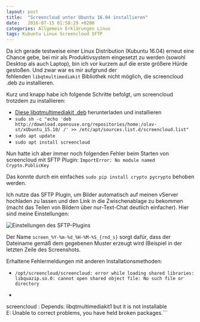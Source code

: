 ```yaml
---
layout: post
title:  "Screencloud unter Ubuntu 16.04 installieren"
date:   2016-07-15 01:58:29 +0200
categories: Allgemein Erklärungen Linux
tags: Kubuntu Linux Screencloud SFTP
---
```

<!-- ![Screencloud Logo](/wp-content/uploads/2016/07/b925d8ad974fc5e30901dfcf78ca14e8_400x400-e1468541679837.png) -->

Da ich gerade testweise einer Linux Distribution (Kubuntu 16.04) erneut eine Chance gebe, bei mir als Produktivsystem eingesetzt zu werden (sowohl Desktop als auch Laptop), bin ich vor kurzem auf die erste größere Hürde gestoßen. Und zwar war es mir aufgrund der fehlenden `libqtmultimediakit` Bibliothek nicht möglich, die screencloud .deb zu installieren.

Kurz und knapp habe ich folgende Schritte befolgt, um screencloud trotzdem zu installieren:
<!--more-->

  - [Diese libqtmultimediakit .deb](http://de.archive.ubuntu.com/ubuntu/pool/universe/q/qtmobility/libqtmultimediakit1_1.2.0-1ubuntu2_amd64.deb) herunterladen und installieren
  - `sudo sh -c "echo 'deb http://download.opensuse.org/repositories/home:/olav-st/xUbuntu_15.10/ /' >> /etc/apt/sources.list.d/screencloud.list"`
  - `sudo apt update`
  - `sudo apt install screencloud`


Nun hatte ich aber immer noch folgenden Fehler beim Starten von screencloud mit SFTP Plugin:
`ImportError: No module named Crypto.PublicKey`

Das konnte durch ein einfaches `sudo pip install crypto pycrypto` behoben werden.

Ich nutze das SFTP Plugin, um Bilder automatisch auf meinen vServer hochladen zu lassen und den Link in die Zwischenablage zu bekommen (macht das Teilen von Bildern über nur-Text-Chat deutlich einfacher).
Hier sind meine Einstellungen:

![Einstellungen des SFTP-Plugins](https://share.gingerlabs.de/screen_2016-07-15_01-55-14_f0HvPttW.png)

Der Name `screen_%Y-%m-%d_%H-%M-%S_{rnd_s}` sorgt dafür, dass der Dateiname gemäß dem gegebenen Muster erzeugt wird (Beispiel in der letzten Zeile des Screenshots.



Erhaltene Fehlermeldungen mit anderen Installationsmethoden:


  - `/opt/screencloud/screencloud: error while loading shared libraries: libquazip.so.0: cannot open shared object file: No such file or directory`
  - ```The following packages have unmet dependencies:  
screencloud : Depends: libqtmultimediakit1 but it is not installable  
E: Unable to correct problems, you have held broken packages.```

